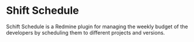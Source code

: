 # Shift Schedule
Schift Schedule is a Redmine plugin for managing the weekly budget of the developers by scheduling them to different projects and versions.
